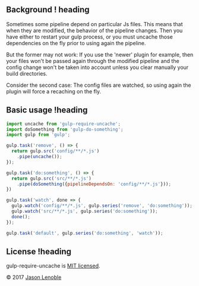 ## Background ! heading

Sometimes some pipeline depend on particular Js files. This means that when they are modified, the behavior of the pipeline changes. Then you have either to restart your gulp process, or you must uncache those dependencies on the fly prior to using again the pipeline.

But the former may not work: If you use the 'newer' plugin for example, then your files won't be passed again through the modified pipeline and the config change won't be taken into account unless you clear manually your build directories.

Consider the second case: The config files are watched, so using again the plugin will force a recaching on the fly.

## Basic usage !heading

```js
import uncache from 'gulp-require-uncache';
import doSomething from 'gulp-do-something';
import gulp from 'gulp';

gulp.task('remove', () => {
  return gulp.src('config/**/*.js')
    .pipe(uncache());
});

gulp.task('do:something', () => {
  return gulp.src('src/**/*.js')
    .pipe(doSomething({pipelineDependsOn: 'config/**/*.js'}));
})

gulp.task('watch', done => {
  gulp.watch('config/**/*.js', gulp.series('remove', 'do:something'));
  gulp.watch('src/**/*.js', gulp.series('do:something'));
  done();
});

gulp.task('default', gulp.series('do:something', 'watch'));
```

## License !heading

gulp-require-uncache is [MIT licensed](./LICENSE).

© 2017 [Jason Lenoble](mailto:jason.lenoble@gmail.com)
